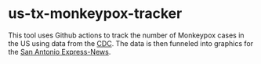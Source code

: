 # us-tx-monkeypox-tracker
This tool uses Github actions to track the number of Monkeypox cases in the US using data from the [CDC](https://www.cdc.gov/poxvirus/monkeypox/response/2022/us-map.html). The data is then funneled into graphics for the [San Antonio Express-News](https://www.expressnews.com/).